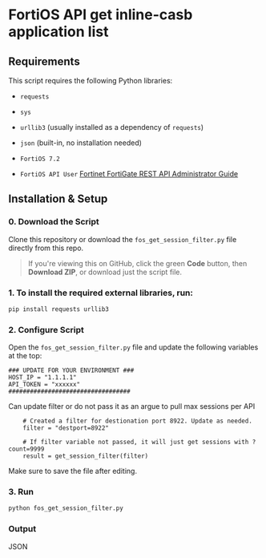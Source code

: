 # FortiOS API get inline-casb application list

## Requirements

This script requires the following Python libraries:

- `requests`
- `sys`
- `urllib3` (usually installed as a dependency of `requests`)
- `json` (built-in, no installation needed)

- `FortiOS 7.2`
- `FortiOS API User` [Fortinet FortiGate REST API Administrator Guide](https://docs.fortinet.com/document/fortigate/7.4.8/administration-guide/399023/rest-api-administrator)

## Installation & Setup

### 0. Download the Script

Clone this repository or download the `fos_get_session_filter.py` file directly from this repo.

> If you're viewing this on GitHub, click the green **Code** button, then **Download ZIP**, or download just the script file.

### 1. To install the required external libraries, run:

```bash
pip install requests urllib3
```

### 2. Configure Script

Open the `fos_get_session_filter.py` file and update the following variables at the top:

```
### UPDATE FOR YOUR ENVIRONMENT ###
HOST_IP = "1.1.1.1"
API_TOKEN = "xxxxxx"
##################################
```

Can update filter or do not pass it as an argue to pull max sessions per API

```
    # Created a filter for destionation port 8922. Update as needed.
    filter = "destport=8922"

    # If filter variable not passed, it will just get sessions with ?count=9999
    result = get_session_filter(filter)

```

Make sure to save the file after editing.

### 3. Run

```bash
python fos_get_session_filter.py
```

### Output

JSON
